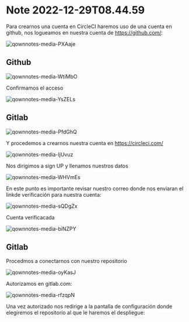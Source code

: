 Note 2022-12-29T08.44.59
========================

Para crearnos una cuenta en CircleCI haremos uso de una cuenta en github, nos logueamos en nuestra cuenta de https://github.com/:

![qownnotes-media-PXAaje](../../media/qownnotes-media-PXAaje.png)

## Github
![qownnotes-media-WtiMbO](../../media/qownnotes-media-WtiMbO.png)

Confirmamos el acceso

![qownnotes-media-YsZELs](../../media/qownnotes-media-YsZELs.png)


## Gitlab
![qownnotes-media-PfdGhQ](../../media/qownnotes-media-PfdGhQ.png)

Y procedemos a crearnos nuestra cuenta en https://circleci.com/

![qownnotes-media-IjUvuz](../../media/qownnotes-media-IjUvuz.png)

Nos dirigimos a sign UP y llenamos nuestros datos

![qownnotes-media-WHVmEs](../../media/qownnotes-media-WHVmEs.png)

En este punto es importante revisar nuestro correo donde nos enviaran el linkde verificación para nuestra cuenta:

![qownnotes-media-sQDgZx](../../media/qownnotes-media-sQDgZx.png)

Cuenta verificacada

![qownnotes-media-biNZPY](../../media/qownnotes-media-biNZPY.png)

## Gitlab
Procedmos a conectarnos con nuestro repositorio

![qownnotes-media-oyKasJ](../../media/qownnotes-media-oyKasJ.png)

Autorizamos en gitlab.com:

![qownnotes-media-rfzqpN](../../media/qownnotes-media-rfzqpN.png)

Una vez autorizado nos redirige a la pantalla de configuración donde elegiremos el repositorio al que le haremos el despliegue:

